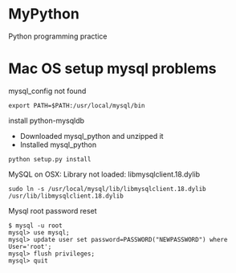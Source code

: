 MyPython
========

Python programming practice

Mac OS setup mysql problems
====

mysql_config not found

```
export PATH=$PATH:/usr/local/mysql/bin
```

install python-mysqldb

- Downloaded mysql_python and unzipped it
- Installed mysql_python

```
python setup.py install
```

MySQL on OSX: Library not loaded: libmysqlclient.18.dylib

```
sudo ln -s /usr/local/mysql/lib/libmysqlclient.18.dylib /usr/lib/libmysqlclient.18.dylib
```

Mysql root password reset

```
$ mysql -u root
mysql> use mysql;
mysql> update user set password=PASSWORD("NEWPASSWORD") where User='root';
mysql> flush privileges;
mysql> quit
```
